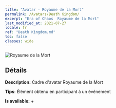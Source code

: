 ```yaml
---
title: "Avatar - Royaume de la Mort"
permalink: /Avatars/Death Kingdom/
excerpt: "Era of Chaos  Royaume de la Mort"
last_modified_at: 2021-07-27
locale: fr
ref: "Death Kingdom.md"
toc: false
classes: wide
---
```

 ![Royaume de la Mort](/images/a/avatarFrame_86.png)

## Détails

 **Description:** Cadre d'avatar Royaume de la Mort 

 **Tips:** Élément obtenu en participant à un événement 

 **Is available:**  + 


